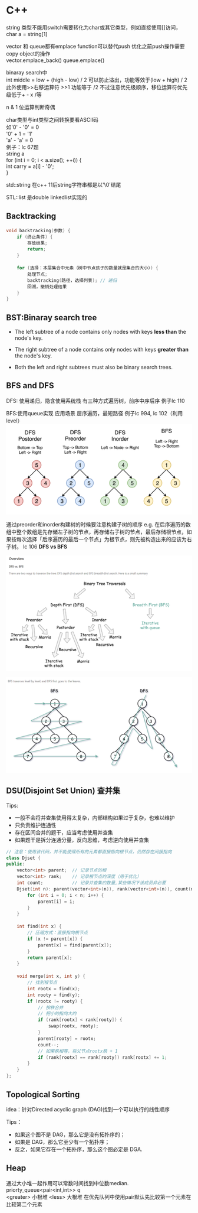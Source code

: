 # C++

string 类型不能用switch需要转化为char或其它类型，例如直接使用[]访问， char a = string[1]  

vector 和 queue都有emplace function可以替代push 优化之前push操作需要copy object的操作  
vector.emplace_back()  queue.emplace() 

binaray search中  
int middle = low + (high - low) / 2  可以防止溢出，功能等效于(low + high) / 2  
此外使用>>右移运算符 >>1 功能等于 /2 不过注意优先级顺序，移位运算符优先级低于+ - x /等  

n & 1 位运算判断奇偶

char类型与int类型之间转换要看ASCII码  
如'0' - '0' = 0  
  '0' + 1 = '1'  
  'a' - 'a' = 0  
例子：lc 67题   
string a  
for (int i = 0; i < a.size(); ++i)) {    
    int carry = a[i] - '0';  
}  

std::string 在c++ 11后string字符串都是以'\0'结尾  


STL::list 是double linkedlist实现的   

## Backtracking

```c++
void backtracking(参数) {
    if (终止条件) {
        存放结果;
        return;
    }

    for (选择：本层集合中元素（树中节点孩子的数量就是集合的大小）) {
        处理节点;
        backtracking(路径，选择列表); // 递归
        回溯，撤销处理结果
    }
}
```



## BST:Binaray search tree

- The left subtree of a node contains only nodes with keys **less than** the node's key.

- The right subtree of a node contains only nodes with keys **greater than** the node's key.

- Both the left and right subtrees must also be binary search trees.

  

## BFS and DFS

DFS: 使用递归，隐含使用系统栈
有三种方式遍历树，前序中序后序 
例子lc 110

BFS:使用queue实现
应用场景 层序遍历，最短路径
例子lc 994, lc 102（利用level）
![image-20220730183644945](assets/image-20220730183644945.png)

通过preorder和inorder构建树的时候要注意构建子树的顺序
e.g. 在后序遍历的数组中整个数组是先存储左子树的节点，再存储右子树的节点，最后存储根节点，如果按每次选择「后序遍历的最后一个节点」为根节点，则先被构造出来的应该为右子树。
lc 106
**DFS vs BFS**

![image-20220819191626765](assets/image-20220819191626765.png)

![image-20220819191757171](assets/image-20220819191757171.png)



## DSU(Disjoint Set Union) 查并集

Tips: 

- 一般不会将并查集使用得太复杂，内部结构如果过于复杂，也难以维护
- 只负责维护连通性
- 存在区间合并的题干，应当考虑使用并查集
- 如果题干是拆分连通分量，反向思维，考虑逆向使用并查集

```c++
// 注意：使用该代码，并不能使得所有的元素都直接指向根节点，仍然存在间接指向
class Djset {
public:
    vector<int> parent;  // 记录节点的根
    vector<int> rank;    // 记录根节点的深度（用于优化）
    int count;           // 记录并查集的数量,某些情况下该成员非必要
    Djset(int n): parent(vector<int>(n)), rank(vector<int>(n)), count(n) {
        for (int i = 0; i < n; i++) {
            parent[i] = i;
        }
    }
    
    int find(int x) {
        // 压缩方式：直接指向根节点
        if (x != parent[x]) {
            parent[x] = find(parent[x]);
        }
        return parent[x];
    }
    
    void merge(int x, int y) {
        // 找到根节点
        int rootx = find(x);
        int rooty = find(y);
        if (rootx != rooty) {
            // 按秩合并
            // 把小的指向大的
            if (rank[rootx] < rank[rooty]) {
                swap(rootx, rooty);
            }
            parent[rooty] = rootx;
            count--;
            // 如果秩相等，将父节点rootx秩 + 1
            if (rank[rootx] == rank[rooty]) rank[rootx] += 1;
        }
    }
};
```


## Topological Sorting

idea：针对Directed acyclic graph (DAG)找到一个可以执行的线性顺序

Tips：

- 如果这个图不是 DAG，那么它是没有拓扑序的；
- 如果是 DAG，那么它至少有一个拓扑序；
- 反之，如果它存在一个拓扑序，那么这个图必定是 DGA.

## Heap
通过大小堆一起作用可以常数时间找到中位数median.
priorty_queue<pair<int,int>> q  
<greater<int>> 小根堆
<less<int>> 大根堆
在优先队列中使用pair默认先比较第一个元素在比较第二个元素  